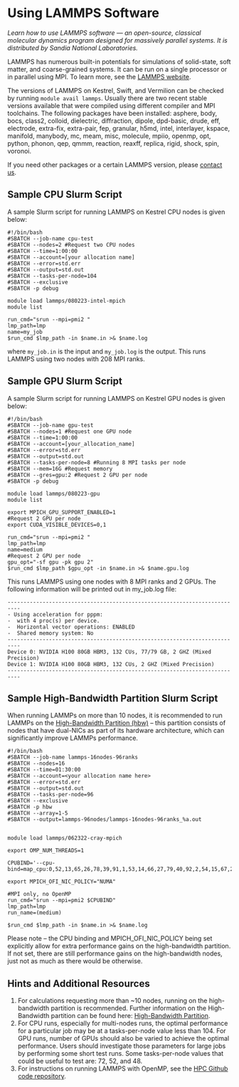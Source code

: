 # Using LAMMPS Software

*Learn how to use LAMMPS software — an open-source, classical molecular dynamics program designed for massively parallel systems. It is distributed by Sandia National Laboratories.*

LAMMPS has numerous built-in potentials for simulations of solid-state, soft matter, and coarse-grained systems. It can be run on a single processor or in parallel using MPI. To learn more, see the [LAMMPS website](https://www.lammps.org/#gsc.tab=0). 

The versions of LAMMPS on Kestrel, Swift, and Vermilion can be checked by running `module avail lammps`. Usually there are two recent stable versions available that were compiled using different compiler and MPI toolchains. The following packages have been installed: asphere, body, bocs, class2, colloid, dielectric, diffraction, dipole, dpd-basic, drude, eff, electrode, extra-fix, extra-pair, fep, granular, h5md, intel, interlayer, kspace, manifold, manybody, mc, meam, misc, molecule, mpiio, openmp, opt, python, phonon, qep, qmmm, reaction, reaxff, replica, rigid, shock, spin, voronoi.

If you need other packages or a certain LAMMPS version, please [contact us](mailto:HPC-Help@nrel.gov). 

## Sample CPU Slurm Script 
A sample Slurm script for running LAMMPS on Kestrel CPU nodes is given below:

```
#!/bin/bash
#SBATCH --job-name cpu-test
#SBATCH --nodes=2 #Request two CPU nodes
#SBATCH --time=1:00:00
#SBATCH --account=[your allocation name]
#SBATCH --error=std.err
#SBATCH --output=std.out
#SBATCH --tasks-per-node=104
#SBATCH --exclusive
#SBATCH -p debug

module load lammps/080223-intel-mpich
module list

run_cmd="srun --mpi=pmi2 "
lmp_path=lmp
name=my_job
$run_cmd $lmp_path -in $name.in >& $name.log
```

where `my_job.in` is the input and `my_job.log` is the output. This runs LAMMPS using two nodes with 208 MPI ranks. 

## Sample GPU Slurm Script 
A sample Slurm script for running LAMMPS on Kestrel GPU nodes is given below:

```
#!/bin/bash
#SBATCH --job-name gpu-test
#SBATCH --nodes=1 #Request one GPU node
#SBATCH --time=1:00:00
#SBATCH --account=[your_allocation_name]
#SBATCH --error=std.err
#SBATCH --output=std.out
#SBATCH --tasks-per-node=8 #Running 8 MPI tasks per node
#SBATCH --mem=16G #Request memory
#SBATCH --gres=gpu:2 #Request 2 GPU per node
#SBATCH -p debug

module load lammps/080223-gpu
module list

export MPICH_GPU_SUPPORT_ENABLED=1
#Request 2 GPU per node
export CUDA_VISIBLE_DEVICES=0,1 

run_cmd="srun --mpi=pmi2 "
lmp_path=lmp
name=medium
#Request 2 GPU per node
gpu_opt="-sf gpu -pk gpu 2"
$run_cmd $lmp_path $gpu_opt -in $name.in >& $name.gpu.log
```

This runs LAMMPS using one nodes with 8 MPI ranks and 2 GPUs. The following information will be printed out in my_job.log file:
```
--------------------------------------------------------------------------
- Using acceleration for pppm:
-  with 4 proc(s) per device.
-  Horizontal vector operations: ENABLED
-  Shared memory system: No
--------------------------------------------------------------------------
Device 0: NVIDIA H100 80GB HBM3, 132 CUs, 77/79 GB, 2 GHZ (Mixed Precision)
Device 1: NVIDIA H100 80GB HBM3, 132 CUs, 2 GHZ (Mixed Precision)
--------------------------------------------------------------------------
```

## Sample High-Bandwidth Partition Slurm Script

When running LAMMPs on more than 10 nodes, it is recommended to run LAMMPs on the [High-Bandwidth Partition (hbw)](../Systems/Kestrel/Running/index.md#high-bandwidth-partition) – this partition consists of nodes that have dual-NICs as part of its hardware architecture, which can significantly improve LAMMPs performance. 

```
#!/bin/bash
#SBATCH --job-name lammps-16nodes-96ranks
#SBATCH --nodes=16
#SBATCH --time=01:30:00
#SBATCH --account=<your allocation name here>
#SBATCH --error=std.err
#SBATCH --output=std.out
#SBATCH --tasks-per-node=96
#SBATCH --exclusive
#SBATCH -p hbw
#SBATCH --array=1-5
#SBATCH --output=lammps-96nodes/lammps-16nodes-96ranks_%a.out


module load lammps/062322-cray-mpich

export OMP_NUM_THREADS=1

CPUBIND='--cpu-bind=map_cpu:0,52,13,65,26,78,39,91,1,53,14,66,27,79,40,92,2,54,15,67,28,80,41,93,3,55,16,68,29,81,42,94,4,56,17,69,30,82,43,95,5,57,18,70,31,83,44,96,6,58,19,71,32,84,45,97,7,59,20,72,33,85,46,98,8,60,21,73,34,86,47,99,9,61,22,74,35,87,48,100,10,62,23,75,36,88,49,101,11,63,24,76,37,89,50,102,12,64,25,77,38,90,51,103'

export MPICH_OFI_NIC_POLICY="NUMA"

#MPI only, no OpenMP
run_cmd="srun --mpi=pmi2 $CPUBIND"
lmp_path=lmp
run_name=(medium)

$run_cmd $lmp_path -in $name.in >& $name.log
```

Please note – the CPU binding and MPICH_OFI_NIC_POLICY being set explicitly allow for extra performance gains on the high-bandwidth partition. If not set, there are still performance gains on the high-bandwidth nodes, just not as much as there would be otherwise. 

## Hints and Additional Resources
1. For calculations requesting more than ~10 nodes, running on the high-bandwidth partition is recommended. Further information on the High-Bandwidth partition can be found here: [High-Bandwidth Partition](../Systems/Kestrel/Running/index.md#high-bandwidth-partition).
2. For CPU runs, especially for multi-nodes runs, the optimal performance for a particular job may be at a tasks-per-node value less than 104. For GPU runs, number of GPUs should also be varied to achieve the optimal performance. Users should investigate those parameters for large jobs by performing some short test runs. Some tasks-per-node values that could be useful to test are: 72, 52, and 48.
3. For instructions on running LAMMPS with OpenMP, see the [HPC Github code repository](https://github.com/NREL/HPC/tree/master/applications/lammps).



